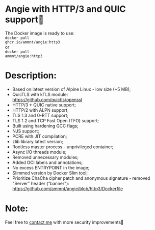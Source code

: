# Angie with HTTP/3 and QUIC support🚀

The Docker image is ready to use:<br>
<code>docker pull ghcr.io/ammnt/angie:http3</code><br>
or<br>
<code>docker pull ammnt/angie:http3</code>

# Description:

- Based on latest version of Alpine Linux - low size (~5 MB);
- QuicTLS with kTLS module:<br>
https://github.com/quictls/openssl
- HTTP/3 + QUIC native support;
- HTTP/2 with ALPN support;
- TLS 1.3 and 0-RTT support;
- TLS 1.2 and TCP Fast Open (TFO) support;
- Built using hardening GCC flags;
- NJS support;
- PCRE with JIT compilation;
- zlib library latest version;
- Rootless master process - unprivileged container;
- Async I/O threads module;
- Removed unnecessary modules;
- Added OCI labels and annotations;
- No excess ENTRYPOINT in the image;
- Slimmed version by Docker Slim tool;
- Prioritize ChaCha cipher patch and anonymous signature - removed "Server" header ("banner"):<br>
https://github.com/ammnt/angie/blob/http3/Dockerfile

# Note:

Feel free to <a href="https://github.com/ammnt/angie/issues/new">contact me</a> with more security improvements🙋
